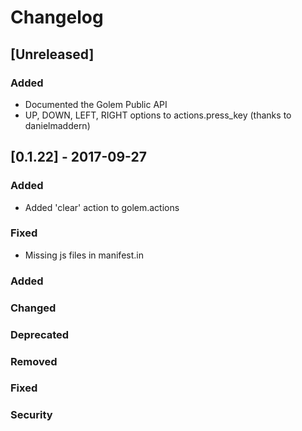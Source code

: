 # Changelog


## [Unreleased]

### Added
- Documented the Golem Public API
- UP, DOWN, LEFT, RIGHT options to actions.press_key (thanks to danielmaddern)

###


## [0.1.22] - 2017-09-27
### Added
- Added 'clear' action to golem.actions

### Fixed
- Missing js files in manifest.in



### Added
### Changed
### Deprecated
### Removed
### Fixed
### Security
